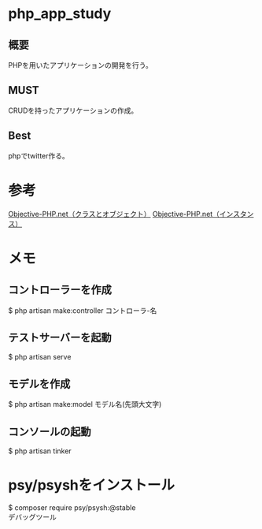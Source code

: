 # php_app_study

## 概要
PHPを用いたアプリケーションの開発を行う。

## MUST
CRUDを持ったアプリケーションの作成。

## Best
phpでtwitter作る。

# 参考
[Objective-PHP.net（クラスとオブジェクト）](http://www.objective-php.net/basic/instance)
[Objective-PHP.net（インスタンス）](http://www.objective-php.net/basic/class)


# メモ
## コントローラーを作成
$ php artisan make:controller コントローラ-名

## テストサーバーを起動
$ php artisan serve

## モデルを作成
$ php artisan make:model モデル名(先頭大文字)

## コンソールの起動
$ php artisan tinker

# psy/psyshをインストール
$ composer require psy/psysh:@stable  
デバッグツール
